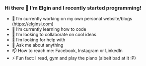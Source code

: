 ### Hi there 👋 I'm Elgin and I recently started programming! 
- 🔭 I’m currently working on my own personal website/blogs (https://elginsi.com)
- 🌱 I’m currently learning how to code
- 👯 I’m looking to collaborate on cool ideas 
- 🤔 I’m looking for help with 
- 💬 Ask me about anything
- 📫 How to reach me: Facebook, Instagram or LinkedIn
- ⚡ Fun fact: I read, gym and play the piano (albeit bad at it :P)
<!--
**elginsimingzhou/elginsimingzhou** is a ✨ _special_ ✨ repository because its `README.md` (this file) appears on your GitHub profile.


